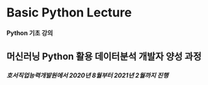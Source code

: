 # Basic Python Lecture

#### Python 기초 강의

## 머신러닝 Python 활용 데이터분석 개발자 양성 과정

##### 호서직업능력개발원에서 2020년 8월부터 2021년 2월까지 진행
